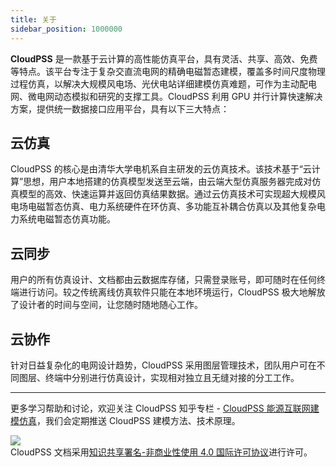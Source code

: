 ```yaml
---
title: 关于
sidebar_position: 1000000
---
```


**CloudPSS** 是一款基于云计算的高性能仿真平台，具有灵活、共享、高效、免费等特点。该平台专注于复杂交直流电网的精确电磁暂态建模，覆盖多时间尺度物理过程仿真，以解决大规模风电场、光伏电站详细建模仿真难题，可作为主动配电网、微电网动态模拟和研究的支撑工具。CloudPSS 利用 GPU 并行计算快速解决方案，提供统一数据接口应用平台，具有以下三大特点：

## 云仿真

CloudPSS 的核心是由清华大学电机系自主研发的云仿真技术。该技术基于“云计算”思想，用户本地搭建的仿真模型发送至云端，由云端大型仿真服务器完成对仿真模型的高效、快速运算并返回仿真结果数据。通过云仿真技术可实现超大规模风电场电磁暂态仿真、电力系统硬件在环仿真、多功能互补耦合仿真以及其他复杂电力系统电磁暂态仿真功能。

## 云同步

用户的所有仿真设计、文档都由云数据库存储，只需登录账号，即可随时在任何终端进行访问。较之传统离线仿真软件只能在本地环境运行，CloudPSS 极大地解放了设计者的时间与空间，让您随时随地随心工作。

## 云协作

针对日益复杂化的电网设计趋势，CloudPSS 采用图层管理技术，团队用户可在不同图层、终端中分别进行仿真设计，实现相对独立且无缝对接的分工工作。

------------------------------

更多学习帮助和讨论，欢迎关注 CloudPSS 知乎专栏 - [CloudPSS 能源互联网建模仿真](https://zhuanlan.zhihu.com/cloudpss)，我们会定期推送 CloudPSS 建模方法、技术原理。

[![](https://i.creativecommons.org/l/by-nc/4.0/88x31.png)](https://creativecommons.org/licenses/by-nc/4.0/)  
CloudPSS 文档采用[知识共享署名-非商业性使用 4.0 国际许可协议](https://creativecommons.org/licenses/by-nc/4.0/)进行许可。
